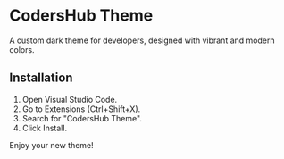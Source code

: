 # CodersHub Theme

A custom dark theme for developers, designed with vibrant and modern colors.

## Installation

1. Open Visual Studio Code.
2. Go to Extensions (Ctrl+Shift+X).
3. Search for "CodersHub Theme".
4. Click Install.

Enjoy your new theme!
